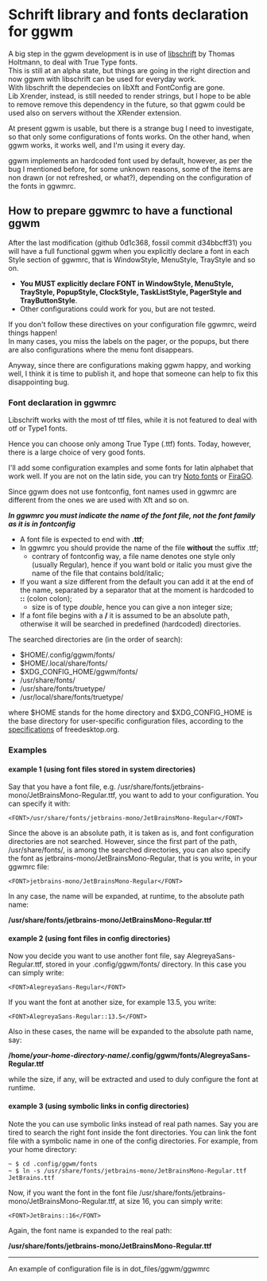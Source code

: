 Schrift library and fonts declaration for ggwm
==============================================================================

A big step in the ggwm development is in use of [libschrift](https://github.com/tomolt/libschrift) by Thomas Holtmann, to deal with True Type fonts.  
This is still at an alpha state, but things are going in the right direction and now ggwm with libschrift can be used for everyday work.  
With libschrift the dependecies on libXft and FontConfig are gone.   
Lib Xrender, instead, is still needed to render strings, but I hope to be able to remove  remove this dependency in the future, so that ggwm could be used also on servers without the XRender extension.   

At present ggwm is usable, but there is a strange bug I need to investigate, so that only some configurations of fonts works. On the other hand, when ggwm works, it works well, and I'm using it every day.   

ggwm implements an hardcoded font used by default, however, as per
the bug I mentioned before, for some unknown reasons, some of the items are non drawn (or not refreshed, or what?), depending on the configuration of the fonts in ggwmrc.

## How to prepare ggwmrc to have a functional ggwm
After the last modification (github 0d1c368, fossil commit d34bbcff31) you will have a full functional ggwm when you explicitly declare a font in each Style section of ggwmrc,
that is  WindowStyle, MenuStyle, TrayStyle and so on.

-    **You MUST explicitly declare FONT in WindowStyle, MenuStyle, TrayStyle, PopupStyle, ClockStyle, TaskListStyle, PagerStyle and TrayButtonStyle**.
-    Other configurations could work for you, but are not tested.

If you don't follow these directives on your configuration file ggwmrc, weird things happen!   
In many cases, you miss the labels on the pager, or the popups, but there are also configurations where the menu font disappears.

Anyway, since there are configurations making ggwm happy, and working well, I think it is time to publish it,
 and hope that someone can help to fix this disappointing bug.

### Font declaration in ggwmrc

Libschrift works with the most of ttf files, while it is not featured to deal with otf or Type1 fonts.

Hence you can choose only among True Type (.ttf) fonts. Today, however, there is a large choice of very good fonts.

I'll add some configuration examples and some fonts for latin alphabet that work well.
If you are not on the latin side, you can try [Noto fonts](https://fonts.google.com/noto) or [FiraGO](https://github.com/bBoxType/FiraGO).

Since ggwm does not use fontconfig, font names used in ggwmrc are different from the ones we are used with Xft and so on.

***In ggwmrc you must indicate the name of the font file, not the font family as it is in fontconfig***

- A font file is expected to end with **.ttf**;
- In ggwmrc you should provide the name of the file **without** the suffix .ttf;
  - contrary of fontconfig way, a file name denotes one style only (usually Regular), hence if you want bold or italic you must give the name of the file that contains bold/italic; 
- If you want a size different from the default you can add it at the end of the name, separated by a separator that at the moment is hardcoded to **::** (colon colon);
  - size is of type _double_, hence you can give a non integer size;
- If a font file begins with a **/** it is assumed to be an absolute path, otherwise it will be searched in predefined (hardcoded) directories.

The searched directories are (in the order of search):

-  $HOME/.config/ggwm/fonts/
-  $HOME/.local/share/fonts/
-  $XDG_CONFIG_HOME/ggwm/fonts/
-  /usr/share/fonts/ 
-  /usr/share/fonts/truetype/ 
-  /usr/local/share/fonts/truetype/ 

where $HOME stands for the home directory and $XDG_CONFIG_HOME is the base directory for user-specific configuration files,
 according to the [specifications](https://specifications.freedesktop.org/basedir-spec/latest/) of freedesktop.org.

### Examples

#### example 1 (using font files stored in system directories)

Say that you have a font file, e.g.  /usr/share/fonts/jetbrains-mono/JetBrainsMono-Regular.ttf, you want to add to your configuration. You can specify it with:

~~~
<FONT>/usr/share/fonts/jetbrains-mono/JetBrainsMono-Regular</FONT>
~~~

Since the above is an absolute path, it is taken as is, and font configuration directories are not searched.
However, since the first part of the path, /usr/share/fonts/, is among the searched directories, you can also specify the font as jetbrains-mono/JetBrainsMono-Regular, that is you write, in your ggwmrc file:

~~~ 
<FONT>jetbrains-mono/JetBrainsMono-Regular</FONT>
~~~

In any case, the name will be expanded, at runtime, to the absolute path name:
 
**/usr/share/fonts/jetbrains-mono/JetBrainsMono-Regular.ttf**

#### example 2 (using font files in config directories)

Now you decide you want to use another font file, say AlegreyaSans-Regular.ttf, stored in your .config/ggwm/fonts/ directory. In this case you can simply write:

~~~ 
<FONT>AlegreyaSans-Regular</FONT>
~~~

If you want the font at another size, for example 13.5, you write:

~~~ 
<FONT>AlegreyaSans-Regular::13.5</FONT>
~~~

Also in these cases, the name will be expanded to the absolute path name, say:
 
**/home/_your-home-directory-name_/.config/ggwm/fonts/AlegreyaSans-Regular.ttf**

while the size, if any, will be extracted and used to duly configure the font at runtime.

#### example 3 (using symbolic links in config directories)

Note the you can use symbolic links instead of real path names. Say you are tired to search the right font inside the font directories. You can link the font file with a symbolic name in one of the config directories. For example, from your home directory:

~~~
~ $ cd .config/ggwm/fonts
~ $ ln -s /usr/share/fonts/jetbrains-mono/JetBrainsMono-Regular.ttf JetBrains.ttf
~~~

Now, if you want the font in the font file /usr/share/fonts/jetbrains-mono/JetBrainsMono-Regular.ttf, at size 16, you can simply write:

~~~ 
<FONT>JetBrains::16</FONT>
~~~

Again, the font name is expanded to the real path:
 
**/usr/share/fonts/jetbrains-mono/JetBrainsMono-Regular.ttf**

--------------------------------------------------------------------------
An example of configuration file is in dot_files/ggwm/ggwmrc
